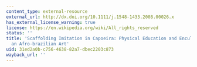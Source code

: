 ```yaml
---
content_type: external-resource
external_url: http://dx.doi.org/10.1111/j.1548-1433.2008.00026.x
has_external_license_warning: true
license: https://en.wikipedia.org/wiki/All_rights_reserved
status: ''
title: 'Scaffolding Imitation in Capoeira: Physical Education and Enculturation in
  an Afro-brazilian Art'
uid: 31ed2a0b-c756-4638-82a7-dbec2203c873
wayback_url: ''
---
```

